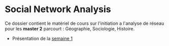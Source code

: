 **Social Network Analysis**
=======================

Ce dossier contient le matériel de cours sur l'initiation a l'analyse de réseau pour les **master 2** parcourt : Géographie, Sociologie, Histoire.

* Présentation de la [semaine 1](https://rawgit.com/ElCep/SNA/master/S01/index.html#/)